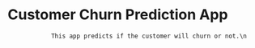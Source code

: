 # Customer Churn Prediction App
                This app predicts if the customer will churn or not.\n
                
